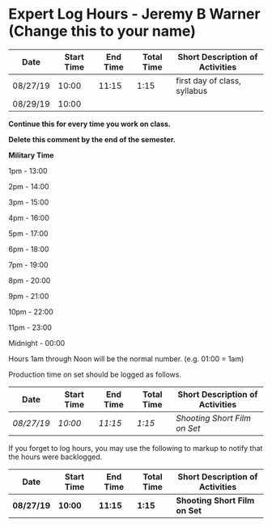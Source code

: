 # Expert Log Hours - Jeremy B Warner (Change this to your name)

| Date | Start Time | End Time | Total Time | Short Description of Activities |
|------|------------|----------|------------|---------------------------------|
| 08/27/19 | 10:00 | 11:15 | 1:15 | first day of class, syllabus |
| 08/29/19 | 10:00 |       |      |                              |

**Continue this for every time you work on class.**

**Delete this comment by the end of the semester.**

**Military Time**

1pm - 13:00

2pm - 14:00

3pm - 15:00

4pm - 16:00

5pm - 17:00

6pm - 18:00

7pm - 19:00

8pm - 20:00

9pm - 21:00

10pm - 22:00

11pm - 23:00

Midnight - 00:00

Hours 1am through Noon will be the normal number. (e.g. 01:00 = 1am)

Production time on set should be logged as follows.

| Date | Start Time | End Time | Total Time | Short Description of Activities |
|------|------------|----------|------------|---------------------------------|
| *08/27/19* | *10:00* | *11:15* | *1:15* | *Shooting Short Film on Set* |

If you forget to log hours, you may use the following to markup to notify that the hours were backlogged.  

| Date | Start Time | End Time | Total Time | Short Description of Activities |
|------|------------|----------|------------|---------------------------------|
| **08/27/19** | **10:00** | **11:15** | **1:15** | **Shooting Short Film on Set** |
